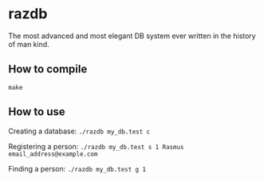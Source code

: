 razdb
=====

The most advanced and most elegant DB system ever written in the history of man kind.

How to compile
--------------

`make`

How to use
----------

Creating a database:
`./razdb my_db.test c`

Registering a person:
`./razdb my_db.test s 1 Rasmus email_address@example.com`

Finding a person:
`./razdb my_db.test g 1`

